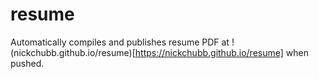 # resume

Automatically compiles and publishes resume PDF at !(nickchubb.github.io/resume)[https://nickchubb.github.io/resume] when pushed.

